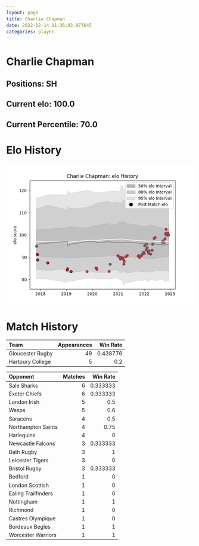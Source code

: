 ```yaml
---  
layout: page  
title: Charlie Chapman  
date: 2022-12-14 11:36:03.977645  
categories: player  
---
```

# Charlie Chapman

## Positions: SH

## Current elo: 100.0

## Current Percentile: 70.0

# Elo History


![elo history](history_CharlieChapman.png)
# Match History


| Team             |   Appearances |   Win Rate |
|:-----------------|--------------:|-----------:|
| Gloucester Rugby |            49 |   0.438776 |
| Hartpury College |             5 |   0.2      |

| Opponent            |   Matches |   Win Rate |
|:--------------------|----------:|-----------:|
| Sale Sharks         |         6 |   0.333333 |
| Exeter Chiefs       |         6 |   0.333333 |
| London Irish        |         5 |   0.5      |
| Wasps               |         5 |   0.6      |
| Saracens            |         4 |   0.5      |
| Northampton Saints  |         4 |   0.75     |
| Harlequins          |         4 |   0        |
| Newcastle Falcons   |         3 |   0.333333 |
| Bath Rugby          |         3 |   1        |
| Leicester Tigers    |         3 |   0        |
| Bristol Rugby       |         3 |   0.333333 |
| Bedford             |         1 |   0        |
| London Scottish     |         1 |   0        |
| Ealing Trailfinders |         1 |   0        |
| Nottingham          |         1 |   1        |
| Richmond            |         1 |   0        |
| Castres Olympique   |         1 |   0        |
| Bordeaux Begles     |         1 |   1        |
| Worcester Warriors  |         1 |   1        |
